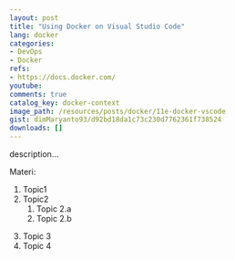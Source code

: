 ```yaml
---
layout: post
title: "Using Docker on Visual Studio Code"
lang: docker
categories:
- DevOps
- Docker
refs: 
- https://docs.docker.com/
youtube: 
comments: true
catalog_key: docker-context
image_path: /resources/posts/docker/11e-docker-vscode
gist: dimMaryanto93/d92bd18da1c73c230d7762361f738524
downloads: []
---
```



description...

Materi: 

1. Topic1
2. Topic2
    1. Topic 2.a
    2. Topic 2.b
<!--more-->
3. Topic 3
4. Topic 4